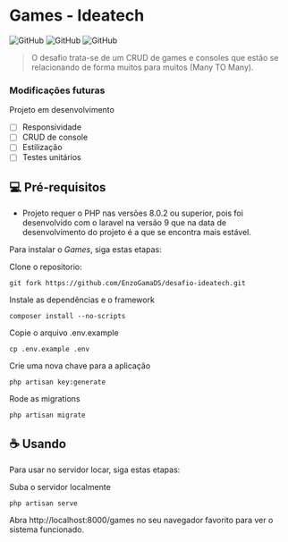 # Games - Ideatech

![GitHub](https://img.shields.io/badge/php-4c43a8?style=for-the-badge&logo=php&logoColor=blue)
![GitHub](https://img.shields.io/badge/laravel-d41336?style=for-the-badge&logo=laravel&logoColor=white)
![GitHub](https://img.shields.io/badge/mysql-186ed6?style=for-the-badge&logo=mysql&logoColor=white)

> O desafio trata-se de um CRUD de games e consoles que estão se relacionando de forma muitos para muitos (Many TO Many).

### Modificações futuras 

Projeto em desenvolvimento

- [ ] Responsividade
- [ ] CRUD de console
- [ ] Estilização
- [ ] Testes unitários

## 💻 Pré-requisitos

 * Projeto requer o PHP nas versões 8.0.2 ou superior, pois foi desenvolvido com o laravel na versão 9 que na data de desenvolvimento do projeto é a que se encontra mais estável.

Para instalar o *Games*, siga estas etapas:

Clone o repositorio:
```
git fork https://github.com/EnzoGamaDS/desafio-ideatech.git
```

Instale as dependências e o framework
```
composer install --no-scripts
````

Copie o arquivo .env.example
```
cp .env.example .env
````

Crie uma nova chave para a aplicação
```
php artisan key:generate
````

Rode as migrations
```
php artisan migrate
````
 
 ## ☕ Usando <Make-Your-Burguer>

Para usar <Games> no servidor locar, siga estas etapas:

Suba o servidor localmente
```
php artisan serve
````
 
 Abra http://localhost:8000/games no seu navegador favorito para ver o sistema funcionado.
